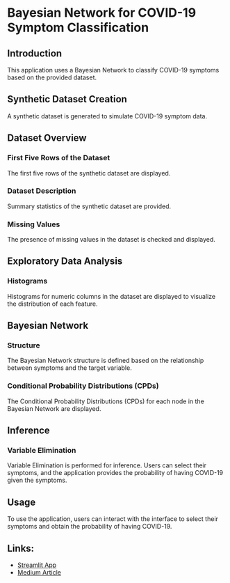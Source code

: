 # Bayesian Network for COVID-19 Symptom Classification

## Introduction
This application uses a Bayesian Network to classify COVID-19 symptoms based on the provided dataset.

## Synthetic Dataset Creation
A synthetic dataset is generated to simulate COVID-19 symptom data.

## Dataset Overview
### First Five Rows of the Dataset
The first five rows of the synthetic dataset are displayed.

### Dataset Description
Summary statistics of the synthetic dataset are provided.

### Missing Values
The presence of missing values in the dataset is checked and displayed.

## Exploratory Data Analysis
### Histograms
Histograms for numeric columns in the dataset are displayed to visualize the distribution of each feature.

## Bayesian Network
### Structure
The Bayesian Network structure is defined based on the relationship between symptoms and the target variable.

### Conditional Probability Distributions (CPDs)
The Conditional Probability Distributions (CPDs) for each node in the Bayesian Network are displayed.

## Inference
### Variable Elimination
Variable Elimination is performed for inference. Users can select their symptoms, and the application provides the probability of having COVID-19 given the symptoms.

## Usage
To use the application, users can interact with the interface to select their symptoms and obtain the probability of having COVID-19.

## Links:
- [Streamlit App](https://backpropagat.streamlit.app/)
- [Medium Article](https://medium.com/@vaishnavisathiyamoorthy/backprobagation-algorithm-5198d0c7065d)



